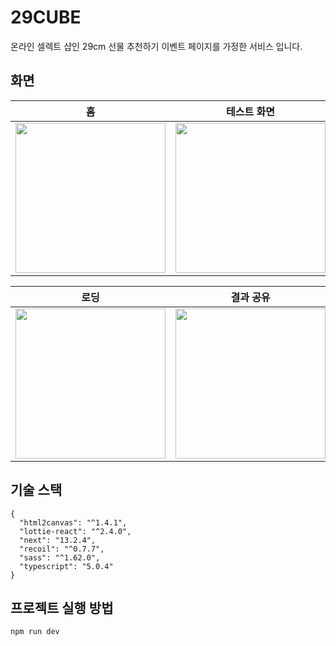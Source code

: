 # 29CUBE

온라인 셀렉트 샵인 29cm 선물 추천하기 이벤트 페이지를 가정한 서비스 입니다.   

## 화면
|홈|테스트 화면|
|----|----|
|<img width="240px" src="https://github.com/2Qube/29CUBE/assets/123740296/cfb59a0d-3b3d-4c52-b0cc-7d1618dd4870" />|<img width="240px" src="https://github.com/2Qube/29CUBE/assets/123740296/b3aff93e-8b71-4ed6-850d-d1810060938a" />|


|로딩|결과 공유|
|---|---|
|<img width="240px" src="https://github.com/2Qube/29CUBE/assets/123740296/9141fcb9-bc64-4d8a-9658-426ac659d74e" />|<img width="240px" src="https://github.com/2Qube/29CUBE/assets/123740296/1830317d-3619-4dc1-a74b-e66efeea8eac" />|



## 기술 스택
```
{
  "html2canvas": "^1.4.1",
  "lottie-react": "^2.4.0",
  "next": "13.2.4",
  "recoil": "^0.7.7",
  "sass": "^1.62.0",
  "typescript": "5.0.4"
}
```

## 프로젝트 실행 방법
```
npm run dev
```
